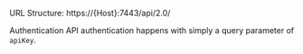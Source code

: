 URL Structure: 
	https://{Host}:7443/api/2.0/

Authentication
	API authentication happens with simply a query parameter of `apiKey`.

